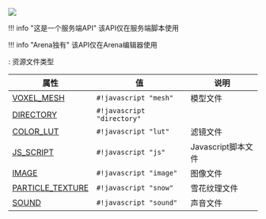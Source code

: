 <a href="https://github.com/qndm"><img src="https://img.shields.io/badge/%E8%B4%A1%E7%8C%AE%E8%80%85-qndm-blue"></img></a>

!!! info "这是一个服务端API"
    该API仅在服务端脚本使用

!!! info "Arena独有"
    该API仅在Arena编辑器使用

:   资源文件类型

| 属性 | 值 | 说明 |
| - | - | - |
| [VOXEL_MESH](hiddenEnum) | `#!javascript "mesh"` | 模型文件 |
| [DIRECTORY](hiddenEnum) | `#!javascript "directory"` | |
| [COLOR_LUT](hiddenEnum) | `#!javascript "lut"` | 滤镜文件 |
| [JS_SCRIPT](hiddenEnum) | `#!javascript "js"` | Javascript脚本文件 |
| [IMAGE](hiddenEnum) | `#!javascript "image"` | 图像文件 |
| [PARTICLE_TEXTURE](hiddenEnum) | `#!javascript "snow"` | 雪花纹理文件 |
| [SOUND](hiddenEnum) | `#!javascript "sound"` | 声音文件 |
